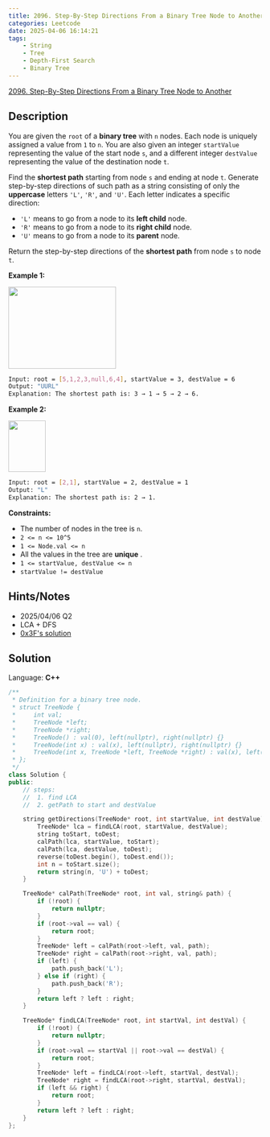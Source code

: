```yaml
---
title: 2096. Step-By-Step Directions From a Binary Tree Node to Another
categories: Leetcode
date: 2025-04-06 16:14:21
tags:
    - String
    - Tree
    - Depth-First Search
    - Binary Tree
---
```


[2096. Step-By-Step Directions From a Binary Tree Node to Another](https://leetcode.com/problems/step-by-step-directions-from-a-binary-tree-node-to-another/description/?envType=company&envId=tiktok&favoriteSlug=tiktok-six-months)

## Description

You are given the `root` of a **binary tree**  with `n` nodes. Each node is uniquely assigned a value from `1` to `n`. You are also given an integer `startValue` representing the value of the start node `s`, and a different integer `destValue` representing the value of the destination node `t`.

Find the **shortest path**  starting from node `s` and ending at node `t`. Generate step-by-step directions of such path as a string consisting of only the **uppercase**  letters `'L'`, `'R'`, and `'U'`. Each letter indicates a specific direction:

- `'L'` means to go from a node to its **left child**  node.
- `'R'` means to go from a node to its **right child**  node.
- `'U'` means to go from a node to its **parent**  node.

Return the step-by-step directions of the **shortest path**  from node `s` to node `t`.

**Example 1:**

<img alt="" src="https://assets.leetcode.com/uploads/2021/11/15/eg1.png" style="width: 214px; height: 163px;">

```bash
Input: root = [5,1,2,3,null,6,4], startValue = 3, destValue = 6
Output: "UURL"
Explanation: The shortest path is: 3 → 1 → 5 → 2 → 6.
```

**Example 2:**

<img alt="" src="https://assets.leetcode.com/uploads/2021/11/15/eg2.png" style="width: 74px; height: 102px;">

```bash
Input: root = [2,1], startValue = 2, destValue = 1
Output: "L"
Explanation: The shortest path is: 2 → 1.
```

**Constraints:**

- The number of nodes in the tree is `n`.
- `2 <= n <= 10^5`
- `1 <= Node.val <= n`
- All the values in the tree are **unique** .
- `1 <= startValue, destValue <= n`
- `startValue != destValue`

## Hints/Notes

- 2025/04/06 Q2
- LCA + DFS
- [0x3F's solution](https://leetcode.cn/problems/step-by-step-directions-from-a-binary-tree-node-to-another/solutions/1139430/bfs-zuo-fa-by-endlesscheng-dfcf/)

## Solution

Language: **C++**

```C++
/**
 * Definition for a binary tree node.
 * struct TreeNode {
 *     int val;
 *     TreeNode *left;
 *     TreeNode *right;
 *     TreeNode() : val(0), left(nullptr), right(nullptr) {}
 *     TreeNode(int x) : val(x), left(nullptr), right(nullptr) {}
 *     TreeNode(int x, TreeNode *left, TreeNode *right) : val(x), left(left), right(right) {}
 * };
 */
class Solution {
public:
    // steps:
    //  1. find LCA
    //  2. getPath to start and destValue

    string getDirections(TreeNode* root, int startValue, int destValue) {
        TreeNode* lca = findLCA(root, startValue, destValue);
        string toStart, toDest;
        calPath(lca, startValue, toStart);
        calPath(lca, destValue, toDest);
        reverse(toDest.begin(), toDest.end());
        int n = toStart.size();
        return string(n, 'U') + toDest;
    }

    TreeNode* calPath(TreeNode* root, int val, string& path) {
        if (!root) {
            return nullptr;
        }
        if (root->val == val) {
            return root;
        }
        TreeNode* left = calPath(root->left, val, path);
        TreeNode* right = calPath(root->right, val, path);
        if (left) {
            path.push_back('L');
        } else if (right) {
            path.push_back('R');
        }
        return left ? left : right;
    }

    TreeNode* findLCA(TreeNode* root, int startVal, int destVal) {
        if (!root) {
            return nullptr;
        }
        if (root->val == startVal || root->val == destVal) {
            return root;
        }
        TreeNode* left = findLCA(root->left, startVal, destVal);
        TreeNode* right = findLCA(root->right, startVal, destVal);
        if (left && right) {
            return root;
        }
        return left ? left : right;
    }
};
```
